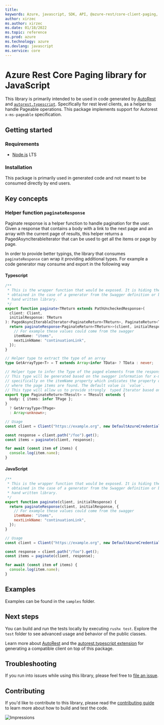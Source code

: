 ```yaml
---
title: 
keywords: Azure, javascript, SDK, API, @azure-rest/core-client-paging, core
author: xirzec
ms.author: xirzec
ms.date: 01/18/2022
ms.topic: reference
ms.prod: azure
ms.technology: azure
ms.devlang: javascript
ms.service: core
---
```

# Azure Rest Core Paging library for JavaScript

This library is primarily intended to be used in code generated by [AutoRest](https://github.com/Azure/Autorest) and [`autorest.typescript`](https://github.com/Azure/autorest.typescript). Specifically for rest level clients, as a helper to handle Pageable operations. This package implements support for Autorest `x-ms-pageable` specification.

## Getting started

### Requirements

- [Node.js](https://nodejs.org) LTS

### Installation

This package is primarily used in generated code and not meant to be consumed directly by end users.

## Key concepts

### Helper function `paginateResponse`

Paginate response is a helper function to handle pagination for the user. Given a response that contains a body with a link to the next page and an array with the current page of results, this helper returns a PagedAsyncIterableIterator that can be used to get all the items or page by page.

In order to provide better typings, the library that consumes `paginateResponse` can wrap it providing additional types. For example a code generator may consume and export in the following way

#### Typescript

```typescript
/**
 * This is the wrapper function that would be exposed. It is hiding the Pagination Options because it can be
 * obtained in the case of a generator from the Swagger definition or by a developer context knowledge in case of a
 * hand written library.
 */
export function paginate<TReturn extends PathUncheckedResponse>(
  client: Client,
  initialResponse: TReturn
): PagedAsyncIterableIterator<PaginateReturn<TReturn>, PaginateReturn<TReturn>[]> {
  return paginateResponse<PaginateReturn<TReturn>>(client, initialResponse, {
    // For example these values could come from the swagger
    itemName: "items",
    nextLinkName: "continuationLink",
  });
}

// Helper type to extract the type of an array
type GetArrayType<T> = T extends Array<infer TData> ? TData : never;

// Helper type to infer the Type of the paged elements from the response type
// This type will be generated based on the swagger information for x-ms-pageable
// specifically on the itemName property which indicates the property of the response
// where the page items are found. The default value is `value`.
// This type will allow us to provide strongly  typed Iterator based on the response we get as second parameter
export type PaginateReturn<TResult> = TResult extends {
  body: { items: infer TPage };
}
  ? GetArrayType<TPage>
  : Array<unknown>;

// Usage
const client = Client("https://example.org", new DefaultAzureCredentials());

const response = client.path("/foo").get();
const items = paginate(client, response);

for await (const item of items) {
  console.log(item.name);
}
```

#### JavaScript

```javascript
/**
 * This is the wrapper function that would be exposed. It is hiding the Pagination Options because it can be
 * obtained in the case of a generator from the Swagger definition or by a developer context knowledge in case of a
 * hand written library.
 */
export function paginate(client, initialResponse) {
  return paginateResponse(client, initialResponse, {
    // For example these values could come from the swagger
    itemName: "items",
    nextLinkName: "continuationLink",
  });
}

// Usage
const client = Client("https://example.org", new DefaultAzureCredentials());

const response = client.path("/foo").get();
const items = paginate(client, response);

for await (const item of items) {
  console.log(item.name);
}
```

## Examples

Examples can be found in the `samples` folder.

## Next steps

You can build and run the tests locally by executing `rushx test`. Explore the `test` folder to see advanced usage and behavior of the public classes.

Learn more about [AutoRest](https://github.com/Azure/autorest) and the [autorest.typescript extension](https://github.com/Azure/autorest.typescript) for generating a compatible client on top of this package.

## Troubleshooting

If you run into issues while using this library, please feel free to [file an issue](https://github.com/Azure/azure-sdk-for-js/issues/new).

## Contributing

If you'd like to contribute to this library, please read the [contributing guide](https://github.com/Azure/azure-sdk-for-js/blob/master/CONTRIBUTING.md) to learn more about how to build and test the code.

![Impressions](https://azure-sdk-impressions.azurewebsites.net/api/impressions/azure-sdk-for-js%2Fsdk%2Fcore-rest%2Fcore-client%2FREADME.png)

